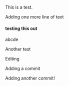 This is a test.



Adding one more line of text

#### testing this out
abcde

Another test


Editing

Adding a commit

Adding another commit!
